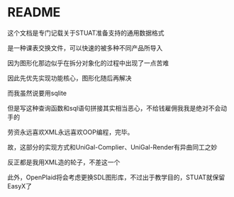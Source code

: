 # README

这个文档是专门记载关于STUAT准备支持的通用数据格式

是一种课表交换文件，可以快速的被多种不同产品所导入



因为图形化那边似乎在拆分对象化的过程中出现了一点苦难

因此先优先实现功能核心，图形化随后再解决

而我虽然说要用sqlite

但是写这种查询函数和sql语句拼接其实相当恶心，不给钱雇佣我我是绝对不会动手的

劳资永远喜欢XML永远喜欢OOP编程，完毕。



故，这部分的实现方式和UniGal-Complier、UniGal-Render有异曲同工之妙

反正都是我用XML造的轮子，不差这一个



此外，OpenPlaid将会考虑更换SDL图形库，不过出于教学目的，STUAT就保留EasyX了